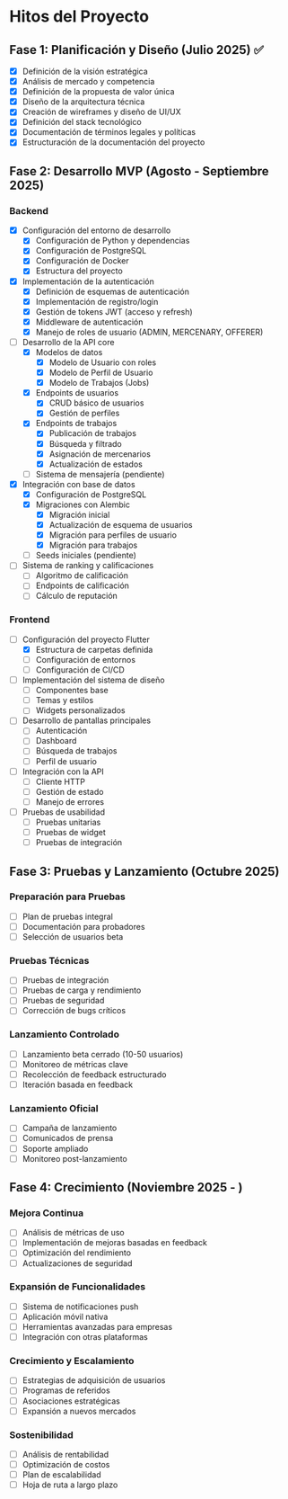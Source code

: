 # Hitos del Proyecto

## Fase 1: Planificación y Diseño (Julio 2025) ✅

- [x] Definición de la visión estratégica
- [x] Análisis de mercado y competencia
- [x] Definición de la propuesta de valor única
- [x] Diseño de la arquitectura técnica
- [x] Creación de wireframes y diseño de UI/UX
- [x] Definición del stack tecnológico
- [x] Documentación de términos legales y políticas
- [x] Estructuración de la documentación del proyecto

## Fase 2: Desarrollo MVP (Agosto - Septiembre 2025)

### Backend

- [x] Configuración del entorno de desarrollo
  - [x] Configuración de Python y dependencias
  - [x] Configuración de PostgreSQL
  - [x] Configuración de Docker
  - [x] Estructura del proyecto
- [x] Implementación de la autenticación
  - [x] Definición de esquemas de autenticación
  - [x] Implementación de registro/login
  - [x] Gestión de tokens JWT (acceso y refresh)
  - [x] Middleware de autenticación
  - [x] Manejo de roles de usuario (ADMIN, MERCENARY, OFFERER)
- [ ] Desarrollo de la API core
  - [x] Modelos de datos
    - [x] Modelo de Usuario con roles
    - [x] Modelo de Perfil de Usuario
    - [x] Modelo de Trabajos (Jobs)
  - [x] Endpoints de usuarios
    - [x] CRUD básico de usuarios
    - [x] Gestión de perfiles
  - [x] Endpoints de trabajos
    - [x] Publicación de trabajos
    - [x] Búsqueda y filtrado
    - [x] Asignación de mercenarios
    - [x] Actualización de estados
  - [ ] Sistema de mensajería (pendiente)
- [x] Integración con base de datos
  - [x] Configuración de PostgreSQL
  - [x] Migraciones con Alembic
    - [x] Migración inicial
    - [x] Actualización de esquema de usuarios
    - [x] Migración para perfiles de usuario
    - [x] Migración para trabajos
  - [ ] Seeds iniciales (pendiente)
- [ ] Sistema de ranking y calificaciones
  - [ ] Algoritmo de calificación
  - [ ] Endpoints de calificación
  - [ ] Cálculo de reputación

### Frontend

- [ ] Configuración del proyecto Flutter
  - [x] Estructura de carpetas definida
  - [ ] Configuración de entornos
  - [ ] Configuración de CI/CD
- [ ] Implementación del sistema de diseño
  - [ ] Componentes base
  - [ ] Temas y estilos
  - [ ] Widgets personalizados
- [ ] Desarrollo de pantallas principales
  - [ ] Autenticación
  - [ ] Dashboard
  - [ ] Búsqueda de trabajos
  - [ ] Perfil de usuario
- [ ] Integración con la API
  - [ ] Cliente HTTP
  - [ ] Gestión de estado
  - [ ] Manejo de errores
- [ ] Pruebas de usabilidad
  - [ ] Pruebas unitarias
  - [ ] Pruebas de widget
  - [ ] Pruebas de integración

## Fase 3: Pruebas y Lanzamiento (Octubre 2025)

### Preparación para Pruebas

- [ ] Plan de pruebas integral
- [ ] Documentación para probadores
- [ ] Selección de usuarios beta

### Pruebas Técnicas

- [ ] Pruebas de integración
- [ ] Pruebas de carga y rendimiento
- [ ] Pruebas de seguridad
- [ ] Corrección de bugs críticos

### Lanzamiento Controlado

- [ ] Lanzamiento beta cerrado (10-50 usuarios)
- [ ] Monitoreo de métricas clave
- [ ] Recolección de feedback estructurado
- [ ] Iteración basada en feedback

### Lanzamiento Oficial

- [ ] Campaña de lanzamiento
- [ ] Comunicados de prensa
- [ ] Soporte ampliado
- [ ] Monitoreo post-lanzamiento

## Fase 4: Crecimiento (Noviembre 2025 - )

### Mejora Continua

- [ ] Análisis de métricas de uso
- [ ] Implementación de mejoras basadas en feedback
- [ ] Optimización del rendimiento
- [ ] Actualizaciones de seguridad

### Expansión de Funcionalidades

- [ ] Sistema de notificaciones push
- [ ] Aplicación móvil nativa
- [ ] Herramientas avanzadas para empresas
- [ ] Integración con otras plataformas

### Crecimiento y Escalamiento

- [ ] Estrategias de adquisición de usuarios
- [ ] Programas de referidos
- [ ] Asociaciones estratégicas
- [ ] Expansión a nuevos mercados

### Sostenibilidad

- [ ] Análisis de rentabilidad
- [ ] Optimización de costos
- [ ] Plan de escalabilidad
- [ ] Hoja de ruta a largo plazo
